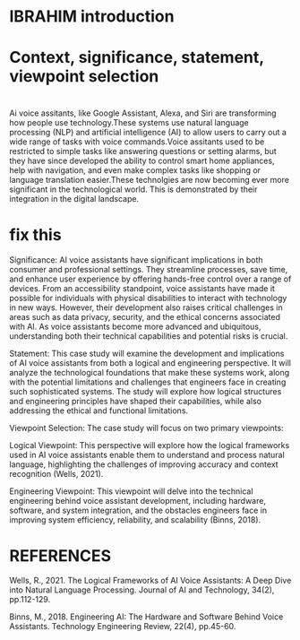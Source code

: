  # IBRAHIM introduction
 # Context, significance, statement, viewpoint selection
 
 #
 Ai voice assitants, like Google Assistant, Alexa, and Siri are transforming how people use technology.These systems use natural language processing (NLP) and artificial intelligence (AI) to allow users to carry out a wide range of tasks with voice commands.Voice assitants used to be restricted to simple tasks like answering questions or setting alarms, but they have since developed the ability to control smart home appliances, help with navigation, and even make complex tasks like shopping or language translation easier.These technolgies are now becoming ever more significant in the technological world. This is demonstrated by their integration in the digital landscape.








# fix this
Significance:
AI voice assistants have significant implications in both consumer and professional settings. They streamline processes, save time, and enhance user experience by offering hands-free control over a range of devices. From an accessibility standpoint, voice assistants have made it possible for individuals with physical disabilities to interact with technology in new ways. However, their development also raises critical challenges in areas such as data privacy, security, and the ethical concerns associated with AI. As voice assistants become more advanced and ubiquitous, understanding both their technical capabilities and potential risks is crucial.

Statement:
This case study will examine the development and implications of AI voice assistants from both a logical and engineering perspective. It will analyze the technological foundations that make these systems work, along with the potential limitations and challenges that engineers face in creating such sophisticated systems. The study will explore how logical structures and engineering principles have shaped their capabilities, while also addressing the ethical and functional limitations.

Viewpoint Selection:
The case study will focus on two primary viewpoints:

Logical Viewpoint: This perspective will explore how the logical frameworks used in AI voice assistants enable them to understand and process natural language, highlighting the challenges of improving accuracy and context recognition (Wells, 2021).

Engineering Viewpoint: This viewpoint will delve into the technical engineering behind voice assistant development, including hardware, software, and system integration, and the obstacles engineers face in improving system efficiency, reliability, and scalability (Binns, 2018).

 
 



 

 # REFERENCES
 Wells, R., 2021. The Logical Frameworks of AI Voice Assistants: A Deep Dive into Natural Language Processing. Journal of AI and Technology, 34(2), pp.112-129.

Binns, M., 2018. Engineering AI: The Hardware and Software Behind Voice Assistants. Technology Engineering Review, 22(4), pp.45-60.